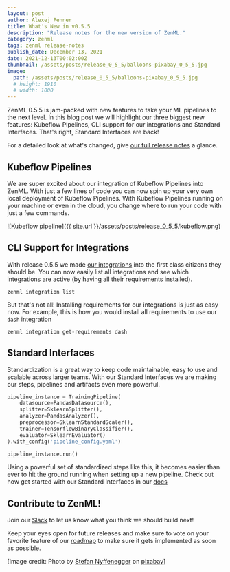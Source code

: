 ```yaml
---
layout: post
author: Alexej Penner
title: What's New in v0.5.5
description: "Release notes for the new version of ZenML."
category: zenml
tags: zenml release-notes
publish_date: December 13, 2021
date: 2021-12-13T00:02:00Z
thumbnail: /assets/posts/release_0_5_5/balloons-pixabay_0_5_5.jpg
image:
  path: /assets/posts/release_0_5_5/balloons-pixabay_0_5_5.jpg
  # height: 1910
  # width: 1000
---
```


ZenML 0.5.5 is jam-packed with new features to take your ML pipelines to the next level. In this blog post we will 
highlight our three biggest new features: Kubeflow Pipelines, CLI support for our integrations and Standard Interfaces. That's right, Standard Interfaces are back!

For a detailed look at what's changed, give [our full release
notes](https://github.com/zenml-io/zenml/releases/tag/0.5.5) a glance.

## Kubeflow Pipelines

We are super excited about our integration of Kubeflow Pipelines into ZenML. With just a few lines of code you can now 
spin up your very own local deployment of Kubeflow Pipelines. With Kubeflow Pipelines running on your machine or even 
in the cloud, you change where to run your code with just a few commands. 

![Kubeflow pipeline]({{ site.url }}/assets/posts/release_0_5_5/kubeflow.png)

## CLI Support for Integrations

With release 0.5.5 we made [our integrations](https://zenml.io/integrations) into the first class citizens they should be. You can now easily
list all integrations and see which integrations are active (by having all their requirements installed).

```
zenml integration list
```

But that's not all! Installing requirements for our integrations is just as easy now. For example, this is how you would 
install all requirements to use our `dash` integration 

```
zenml integration get-requirements dash
```

## Standard Interfaces

Standardization is a great way to keep code maintainable, easy to use and scalable across larger teams. With our 
Standard Interfaces we are making our steps, pipelines and artifacts even more powerful. 

```python
pipeline_instance = TrainingPipeline(
    datasource=PandasDatasource(),
    splitter=SklearnSplitter(),
    analyzer=PandasAnalyzer(),
    preprocessor=SklearnStandardScaler(),
    trainer=TensorflowBinaryClassifier(),
    evaluator=SklearnEvaluator()
).with_config('pipeline_config.yaml')

pipeline_instance.run()
```

Using a powerful set of standardized steps like this, it becomes easier than ever to hit the ground running when setting
up a new pipeline. Check out how get started with our Standard Interfaces in our 
[docs](https://docs.zenml.io/v/0.5.6-1/guides/front-page)

## Contribute to ZenML!

Join our [Slack](https://zenml.io/slack-invite/) to let us know what you think we should build next!

Keep your eyes open for future releases and make sure to vote on your favorite feature of our [roadmap](https://zenml.io/roadmap) to make sure it gets implemented as soon as possible.

[Image credit: Photo by [Stefan Nyffenegger](https://pixabay.com/images/id-2826093/) on [pixabay](https://pixabay.com/)]
